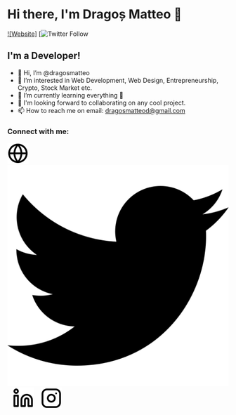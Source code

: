 # Hi there, I'm Dragoș Matteo 👋

[![Website]](http://dragosmatteo.com/)
[![Twitter Follow](https://twitter.com/dragos_matteo)

## I'm a Developer!

-  👋 Hi, I’m @dragosmatteo
-  👀 I’m interested in Web Development, Web Design, Entrepreneurship, Crypto, Stock Market etc.
-  🌱 I’m currently learning everything 🤣
-  💞 I'm looking forward to collaborating on any cool project.
-  📫 How to reach me on email: dragosmatteod@gmail.com

### Connect with me:

[![website](./img/globe-light.svg)](https://codestackr.com#gh-light-mode-only)
&nbsp;&nbsp;
[![website](./img/twitter-brands.svg)]()
&nbsp;&nbsp;
[![website](./img/linkedin-light.svg)](https://linkedin.com/in/codeSTACKr#gh-light-mode-only)
&nbsp;&nbsp;
[![website](./img/instagram-light.svg)](https://instagram.com/codeSTACKr#gh-light-mode-only)
